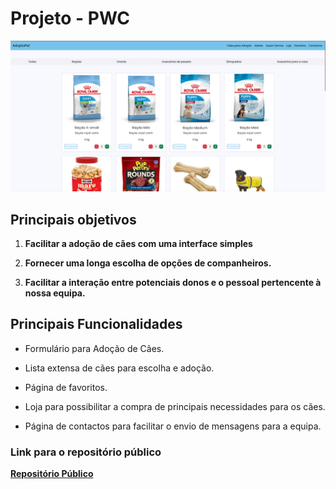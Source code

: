 # Projeto - PWC

![Imagem do Projeto](/imgs/img_projeto.png)

## Principais objetivos

1. **Facilitar a adoção de cães com uma interface simples**

2. **Fornecer uma longa escolha de opções de companheiros.**

3. **Facilitar a interação entre potenciais donos e o pessoal pertencente à nossa equipa.**

## Principais Funcionalidades

- Formulário para Adoção de Cães.

- Lista extensa de cães para escolha e adoção.

- Página de favoritos.

- Loja para possibilitar a compra de principais necessidades para os cães.

- Página de contactos para facilitar o envio de mensagens para a equipa.

### Link para o repositório público

**[Repositório Público](https://github.com/tiago-neto1027/PWC_Projeto)**